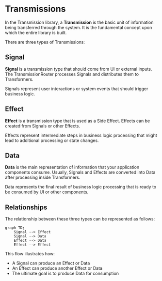 # Transmissions

In the Transmission library, a **Transmission** is the basic unit of information being transferred through the system. It is the fundamental concept upon which the entire library is built.

There are three types of Transmissions:

## Signal

**Signal** is a transmission type that should come from UI or external inputs. The TransmissionRouter processes Signals and distributes them to Transformers.

Signals represent user interactions or system events that should trigger business logic.

## Effect

**Effect** is a transmission type that is used as a Side Effect. Effects can be created from Signals or other Effects.

Effects represent intermediate steps in business logic processing that might lead to additional processing or state changes.

## Data

**Data** is the main representation of information that your application components consume. Usually, Signals and Effects are converted into Data after processing inside Transformers.

Data represents the final result of business logic processing that is ready to be consumed by UI or other components.

## Relationships

The relationship between these three types can be represented as follows:

```mermaid
graph TD;
    Signal --> Effect
    Signal --> Data
    Effect --> Data
    Effect --> Effect
```

This flow illustrates how:
- A Signal can produce an Effect or Data
- An Effect can produce another Effect or Data
- The ultimate goal is to produce Data for consumption
